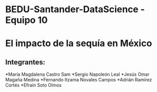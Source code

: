 # BEDU-Santander-DataScience - Equipo 10

# El impacto de la sequía en México

## Integrantes:
  *María Magdalena Castro Sam
  *Sergio Napoleón Leal
  *Jesús Omar Magaña Medina
  *Fernando Itzama Novales Campos
  *Adrián Ramírez Cortés
  *Efraín Soto Olmos
  
